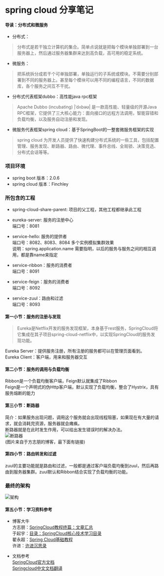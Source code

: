 # spring cloud 分享笔记

#### 导读：分布式和微服务
- 分布式：
> 分布式是若干独立计算机的集合。简单点说就是把每个模块单独部署到一台服务器上，然后通过服务器集群来达到高负载，高可用的稳定系统。
- 微服务：
> 把系统拆分成若干个可单独部署，单独运行的子系统或模块。不需要分别部署到不同的服务器上。甚至每个模块可以用不同的编程语言，不同的数据库，各个服务之间互不干扰。
- 分布式代表框架dubbo：高性能java rpc框架
> Apache Dubbo (incubating) |ˈdʌbəʊ| 是一款高性能、轻量级的开源Java RPC框架，它提供了三大核心能力：面向接口的远程方法调用，智能容错和负载均衡，以及服务自动注册和发现。  
- 微服务代表框架spring cloud：基于SpringBoot的一整套微服务框架的实现
> spring cloud 为开发人员提供了快速构建分布式系统的一些工具，包括配置管理、服务发现、断路器、路由、微代理、事件总线、全局锁、决策竞选、分布式会话等等。

### 项目环境
- spring boot 版本：2.0.6  
- spring cloud 版本：Finchley  

### 所包含的工程
- spring-cloud-share-parent: 项目的父工程，其他工程都继承此工程  

- eureka-server: 服务的注册中心  
端口号：8081  

- service-hello: 服务的提供者  
端口号：8082、8083、8084 多个实例模拟集群效果  
说明：spring.application.name 需要指明，以后的服务与服务之间的相互调用，都是靠name来指定

- service-ribbon：服务的消费者  
端口号：8091

- service-feign：服务的消费者  
端口号：8092  

- service-zuul：路由和过滤  
端口号：8093  

#### 第一小节：服务的注册与发现
> Eureka是Netflix开发的服务发现框架，本身基于rest服务，SpringCloud将它集成在其子项目spring-cloud-netflix中，以实现SpringCloud的服务发现功能。  

Eureka Server：提供服务注册，所有注册的服务都可以在管理页面看到。  
Eureka Client：客户端，用来和服务器交互
#### 第二小节：服务的调用与负载均衡
Ribbon是一个负载均衡客户端，Feign默认就集成了Ribbon  
Feign是一个声明式的伪Http客户端，默认实现了负载均衡，整合了Hystrix，具有服务熔断的能力  

#### 第三小节：断路器
简介：如果服务出现问题，调用这个服务就会出现线程阻塞，如果现在有大量的请求，就会消耗完资源，服务器就会瘫痪。  
断路器就是在此时发生作用，可以给出发生错误时的解决办法。  
![断路器](https://upload-images.jianshu.io/upload_images/2279594-8dcb1f208d62046f.png?imageMogr2/auto-orient/strip%7CimageView2/2/w/600)  
(图片来自于方志朋的博客，最下面有链接)

#### 第四小节：路由转发和过滤
zuul的主要功能就是路由和过滤，一般都是通过客户端负载均衡到zuul，然后再路由到服务器集群。zuul默认和Ribbon结合实现了负载均衡的功能。

### 最终的架构
![架构](http://132.232.103.155:9876/img/架构.png)

#### 第五小节：学习资料参考
- 博客大牛  
方志朋：[SpringCloud教程终篇：文章汇总](https://www.fangzhipeng.com/springcloud/2018/08/30/sc-f-all/)  
于起宇：[目录：SpringCloud核心技术学习目录](https://www.jianshu.com/p/64e4aaada96b)  
翟永超：[Spring Cloud基础教程](http://blog.didispace.com/Spring-Cloud%E5%9F%BA%E7%A1%80%E6%95%99%E7%A8%8B/)  
许进：[许进沉思录](https://xujin.org/)   

- 文档参考  
[SpringCloud官方文档](http://cloud.spring.io/spring-cloud-static/Finchley.SR1/single/spring-cloud.html)  
[Springcloud中文文档翻译](https://springcloud.cc/spring-cloud-dalston.html)